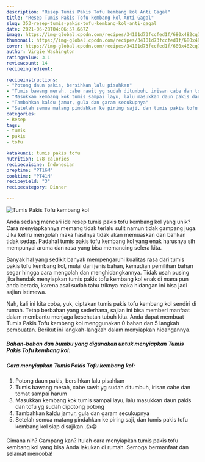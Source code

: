 ```yaml
---
description: "Resep Tumis Pakis Tofu kembang kol Anti Gagal"
title: "Resep Tumis Pakis Tofu kembang kol Anti Gagal"
slug: 353-resep-tumis-pakis-tofu-kembang-kol-anti-gagal
date: 2021-06-28T04:06:57.667Z
image: https://img-global.cpcdn.com/recipes/34101d73fccfed1f/680x482cq70/tumis-pakis-tofu-kembang-kol-foto-resep-utama.jpg
thumbnail: https://img-global.cpcdn.com/recipes/34101d73fccfed1f/680x482cq70/tumis-pakis-tofu-kembang-kol-foto-resep-utama.jpg
cover: https://img-global.cpcdn.com/recipes/34101d73fccfed1f/680x482cq70/tumis-pakis-tofu-kembang-kol-foto-resep-utama.jpg
author: Virgie Washington
ratingvalue: 3.1
reviewcount: 14
recipeingredient:

recipeinstructions:
- "Potong daun pakis, bersihkan lalu pisahkan"
- "Tumis bawang merah, cabe rawit yg sudah ditumbuh, irisan cabe dan tomat sampai harum"
- "Masukkan kembang kok tumis sampai layu, lalu masukkan daun pakis dan tofu yg sudah dipotong potong"
- "Tambahkan kaldu jamur, gula dan garam secukupnya"
- "Setelah semua matang pindahkan ke piring saji, dan tumis pakis tofu kembang kol siap disajikan..👍😁"
categories:
- Resep
tags:
- tumis
- pakis
- tofu

katakunci: tumis pakis tofu 
nutrition: 178 calories
recipecuisine: Indonesian
preptime: "PT16M"
cooktime: "PT41M"
recipeyield: "3"
recipecategory: Dinner

---
```



![Tumis Pakis Tofu kembang kol](https://img-global.cpcdn.com/recipes/34101d73fccfed1f/680x482cq70/tumis-pakis-tofu-kembang-kol-foto-resep-utama.jpg)

Anda sedang mencari ide resep tumis pakis tofu kembang kol yang unik? Cara menyiapkannya memang tidak terlalu sulit namun tidak gampang juga. Jika keliru mengolah maka hasilnya tidak akan memuaskan dan bahkan tidak sedap. Padahal tumis pakis tofu kembang kol yang enak harusnya sih mempunyai aroma dan rasa yang bisa memancing selera kita.



Banyak hal yang sedikit banyak mempengaruhi kualitas rasa dari tumis pakis tofu kembang kol, mulai dari jenis bahan, kemudian pemilihan bahan segar hingga cara mengolah dan menghidangkannya. Tidak usah pusing jika hendak menyiapkan tumis pakis tofu kembang kol enak di mana pun anda berada, karena asal sudah tahu triknya maka hidangan ini bisa jadi sajian istimewa.


Nah, kali ini kita coba, yuk, ciptakan tumis pakis tofu kembang kol sendiri di rumah. Tetap berbahan yang sederhana, sajian ini bisa memberi manfaat dalam membantu menjaga kesehatan tubuh kita. Anda dapat membuat Tumis Pakis Tofu kembang kol menggunakan 0 bahan dan 5 langkah pembuatan. Berikut ini langkah-langkah dalam menyiapkan hidangannya.

<!--inarticleads1-->

##### Bahan-bahan dan bumbu yang digunakan untuk menyiapkan Tumis Pakis Tofu kembang kol:





<!--inarticleads2-->

##### Cara menyiapkan Tumis Pakis Tofu kembang kol:

1. Potong daun pakis, bersihkan lalu pisahkan
1. Tumis bawang merah, cabe rawit yg sudah ditumbuh, irisan cabe dan tomat sampai harum
1. Masukkan kembang kok tumis sampai layu, lalu masukkan daun pakis dan tofu yg sudah dipotong potong
1. Tambahkan kaldu jamur, gula dan garam secukupnya
1. Setelah semua matang pindahkan ke piring saji, dan tumis pakis tofu kembang kol siap disajikan..👍😁




Gimana nih? Gampang kan? Itulah cara menyiapkan tumis pakis tofu kembang kol yang bisa Anda lakukan di rumah. Semoga bermanfaat dan selamat mencoba!
